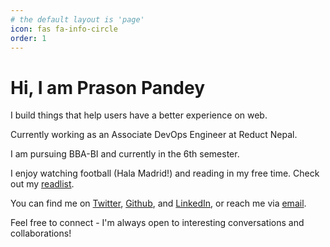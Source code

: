 ```yaml
---
# the default layout is 'page'
icon: fas fa-info-circle
order: 1 
---
```


# Hi, I am Prason Pandey

I build things that help users have a better experience on web.

Currently working as an Associate DevOps Engineer at Reduct Nepal.

I am pursuing BBA-BI and currently in the 6th semester.

I enjoy watching football (Hala Madrid!) and reading in my free time. Check out my [readlist](#).

You can find me on [Twitter](#), [Github](#), and [LinkedIn](#), or reach me via [email](#).

Feel free to connect - I'm always open to interesting conversations and collaborations!

